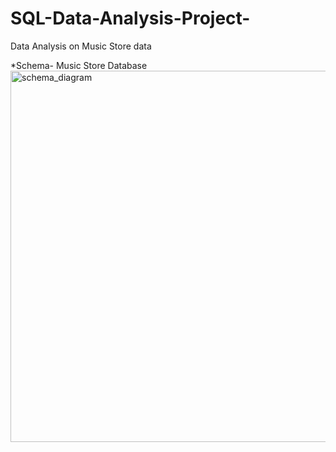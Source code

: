 # SQL-Data-Analysis-Project-
Data Analysis on Music Store data

*Schema- Music Store Database
<img width="594" alt="schema_diagram" src="https://github.com/NavaneethShetty25/SQL-Data-Analysis-Project-/assets/137690434/cba3565c-da65-40ed-b748-d06e69329abc">

